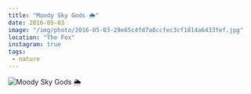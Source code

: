 ```yaml
---
title: "Moody Sky Gods 🌦"
date: 2016-05-03
image: "/img/photo/2016-05-03-29e65c4fd7a8ccfec3cf1814a6433fef.jpg"
location: "The Fox"
instagram: true
tags:
 - nature
---
```


![Moody Sky Gods 🌦](/img/photo/2016-05-03-29e65c4fd7a8ccfec3cf1814a6433fef.jpg)
